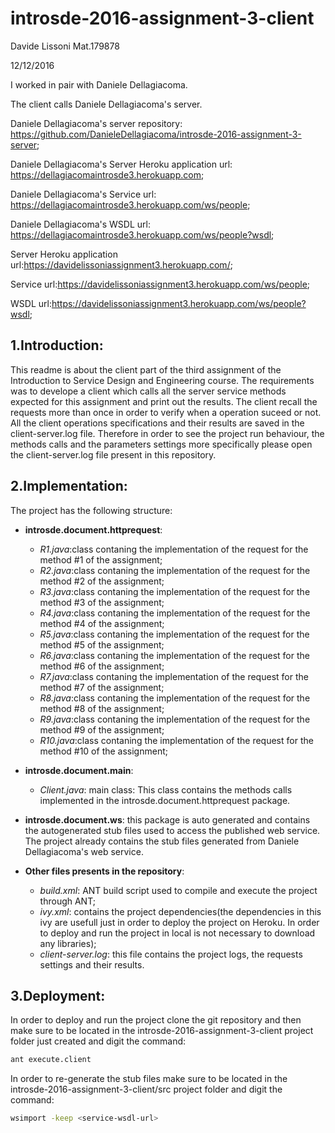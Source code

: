 # introsde-2016-assignment-3-client
Davide Lissoni Mat.179878

12/12/2016

I worked in pair with Daniele Dellagiacoma.

The client calls Daniele Dellagiacoma's server.

Daniele Dellagiacoma's server repository: https://github.com/DanieleDellagiacoma/introsde-2016-assignment-3-server;

Daniele Dellagiacoma's Server Heroku application url: https://dellagiacomaintrosde3.herokuapp.com;

Daniele Dellagiacoma's Service url: https://dellagiacomaintrosde3.herokuapp.com/ws/people;

Daniele Dellagiacoma's WSDL url: https://dellagiacomaintrosde3.herokuapp.com/ws/people?wsdl;

Server Heroku application url:https://davidelissoniassignment3.herokuapp.com/;

Service url:https://davidelissoniassignment3.herokuapp.com/ws/people;

WSDL url:https://davidelissoniassignment3.herokuapp.com/ws/people?wsdl;

## 1.Introduction:

This readme is about the client part of the third assignment of the Introduction to Service Design and Engineering
course. The requirements was to develope a client which calls all the server service methods expected for this assignment and print out the results.
The client recall the requests more than once in order to verify when a operation suceed or not. 
All the client operations specifications and their results are saved in the client-server.log file.
Therefore in order to see the project run behaviour, the methods calls and the parameters settings more specifically please open the client-server.log file present in this repository.


## 2.Implementation:

The project has the following structure:

* **introsde.document.httprequest**: 
  * *R1.java*:class contaning the implementation of the request for the  method #1 of the assignment;
  * *R2.java*:class contaning the implementation of the request for the  method #2 of the assignment;
  * *R3.java*:class contaning the implementation of the request for the  method #3 of the assignment;
  * *R4.java*:class contaning the implementation of the request for the  method #4 of the assignment;
  * *R5.java*:class contaning the implementation of the request for the  method #5 of the assignment;
  * *R6.java*:class contaning the implementation of the request for the  method #6 of the assignment;
  * *R7.java*:class contaning the implementation of the request for the  method #7 of the assignment;
  * *R8.java*:class contaning the implementation of the request for the  method #8 of the assignment;
  * *R9.java*:class contaning the implementation of the request for the  method #9 of the assignment;
  * *R10.java*:class contaning the implementation of the request for the  method #10 of the assignment;

* **introsde.document.main**: 
  * *Client.java*: main class: This class contains the methods calls implemented in the introsde.document.httprequest package.

* **introsde.document.ws**: this package is auto generated and contains the autogenerated stub files used to access the published web service. The project already contains the stub files generated from Daniele Dellagiacoma's web service.

* **Other files presents in the repository**:
    * *build.xml*: ANT build script used to compile and execute the project through ANT;
    * *ivy.xml*: contains the project dependencies(the dependencies in this ivy are usefull just in order to deploy the project on Heroku. In order to deploy and run the project in local is not necessary to download any libraries);
    * *client-server.log*: this file contains the project logs, the requests settings and their results.

## 3.Deployment:
In order to deploy and run the project clone the git repository and then make sure to be located in the introsde-2016-assignment-3-client project folder just created and digit the command: 
```sh
ant execute.client
```
In order to re-generate the stub files make sure to be located in the introsde-2016-assignment-3-client/src project folder and digit the command: 
  ```sh
 wsimport -keep <service-wsdl-url>
```
